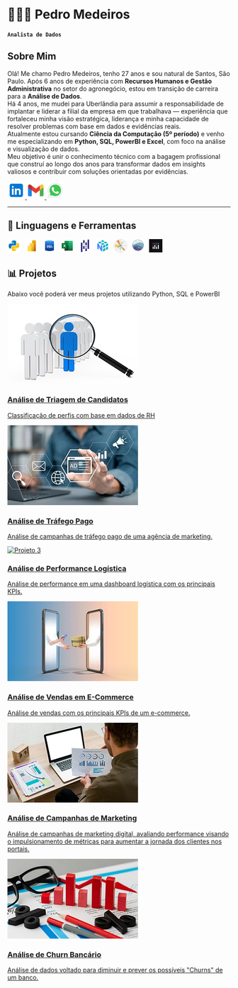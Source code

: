 # 👩🏻‍💻 Pedro Medeiros

**`Analista de Dados`**

## Sobre Mim
Olá! Me chamo Pedro Medeiros, tenho 27 anos e sou natural de Santos, São Paulo. Após 6 anos de experiência com **Recursos Humanos e Gestão Administrativa** no setor do agronegócio, estou em transição de carreira para a **Análise de Dados**.\
Há 4 anos, me mudei para Uberlândia para assumir a responsabilidade de implantar e liderar a filial da empresa em que trabalhava — experiência que fortaleceu minha visão estratégica, liderança e minha capacidade de resolver problemas com base em dados e evidências reais.\
Atualmente estou cursando **Ciência da Computação (5º período)** e venho me especializando em **Python, SQL, PowerBI e Excel**, com foco na análise e visualização de dados.\
Meu objetivo é unir o conhecimento técnico com a bagagem profissional que construí ao longo dos anos para transformar dados em insights valiosos e contribuir com soluções orientadas por evidências.


<p align="left">
    <a href="https://www.linkedin.com/in/pedro-medeiros-6031232a2/" target="_blank">
        <img 
            alt="LinkedIn"
            title="LinkedIn"
            src="assets/icons8-linkedin.svg"
            width="40"
        />
    </a>
    <a href="mailto:pedro.canhete98@gmail.com" target="_blank">
        <img 
            alt="E-mail"
            title="E-mail"
            src="assets/icons8-gmail-novo.svg"
            width="40"
        />
    </a>
    <a href="https://wa.me/5534984086912" target="_blank">
        <img 
            alt="WhatsApp"
            title="WhatsApp"
            src="assets/icons8-whatsapp.svg"
            width="40"
            />
    </a>
</p>

---

## 🤖 Linguagens e Ferramentas

<img 
    align="left" 
    alt="Python"
    title="Python" 
    width="30px" 
    style="padding-right: 10px;" 
    src="assets/icons8-python.svg" 
/>
<img 
    align="left" 
    alt="PowerBI" 
    title="PowerBI"
    width="30px" 
    style="padding-right: 10px;" 
    src="assets/icons8-poder-bi-2021-48.png" 
/>
<img 
    align="left" 
    alt="SQL" 
    title="SQL"
    width="30px" 
    style="padding-right: 10px;" 
    src="assets/icons8-sql-48 (1).png" 
/>
<img 
    align="left" 
    alt="Excel"
    title="Excel" 
    width="30px" 
    style="padding-right: 10px;" 
    src="assets/icons8-microsoft-excel-2019-48.png" 
/>
<img 
    align="left" 
    alt="Pandas"
    title="Pandas" 
    width="30px" 
    style="padding-right: 10px;" 
    src="assets/icons8-pandas-48.png" 
/>
<img 
    align="left" 
    alt="Numpy"
    title="Numpy" 
    width="30px" 
    style="padding-right: 10px;" 
    src="assets/icons8-numpy.png" 
/>
<img 
    align="left" 
    alt="MatPlotLib"
    title="MatPlotLib" 
    width="30px" 
    style="padding-right: 10px;" 
    src="assets/icons8-matplotlib.svg" 
/>
<img 
    align="left" 
    alt="Seaborn"
    title="Seaborn" 
    width="30px" 
    style="padding-right: 10px;" 
    src="assets/icons8-seaborn.svg" 
/>
<img 
    align="left" 
    alt="Plotly"
    title="Plotly" 
    width="30px" 
    style="padding-right: 10px;" 
    src="assets/icons8.plotly.jpg" 
/>



<br/>
<br/>

## 📊 Projetos

Abaixo você poderá ver meus projetos utilizando Python, SQL e PowerBI



<div class="projetos">
  <!-- Projeto 1 -->
  <a href="https://github.com/PedroCanhete/Projeto-RH" target="_blank" class="card">
    <img src="assets/triagemRH.jpeg" alt="Projeto 1">
    <div class="card-body">
      <h3>Análise de Triagem de Candidatos</h3>
      <p>Classificação de perfis com base em dados de RH</p>
    </div>
  </a>

  <!-- Projeto 2 -->
  <a href="https://github.com/PedroCanhete/Dashboard-TrafegoPago" target="_blank" class="card">
    <img src="assets/trafegoPago.jpeg" alt="Projeto 2">
    <div class="card-body">
      <h3>Análise de Tráfego Pago</h3>
      <p>Análise de campanhas de tráfego pago de uma agência de marketing.</p>
    </div>
  </a>

  <!-- Projeto 3 -->
  <a href="https://github.com/PedroCanhete/Dashboard-Logistica" target="_blank" class="card">
    <img src="assets/logística.jpeg" alt="Projeto 3">
    <div class="card-body">
      <h3>Análise de Performance Logística</h3>
      <p>Análise de performance em uma dashboard logística com os principais KPIs.</p>
    </div>
  </a>

  <!-- Projeto 4 -->
  <a href="https://github.com/PedroCanhete/Dashboard-Vendas" target="_blank" class="card">
    <img src="assets/ecommerce.jpeg" alt="Projeto 4">
    <div class="card-body">
      <h3>Análise de Vendas em E-Commerce</h3>
      <p>Análise de vendas com os principais KPIs de um e-commerce.</p>
    </div>
  </a>

  <!-- Projeto 5 -->
  <a href="https://github.com/PedroCanhete/Dashboard-Marketing" target="_blank" class="card">
    <img src="assets/marketing.jpeg" alt="Projeto 5">
    <div class="card-body">
      <h3>Análise de Campanhas de Marketing</h3>
      <p>Análise de campanhas de marketing digital, avaliando performance visando o impulsionamento de métricas para aumentar a jornada dos clientes nos portais.</p>
    </div>
  </a>

  <!-- Projeto 6 -->
  <a href="https://github.com/PedroCanhete/Analise-de-Credito" target="_blank" class="card">
    <img src="assets/churn.jpeg" alt="Projeto 6">
    <div class="card-body">
      <h3>Análise de Churn Bancário</h3>
      <p>Análise de dados voltado para diminuir e prever os possíveis "Churns" de um banco.</p>
    </div>
  </a>
</div>

